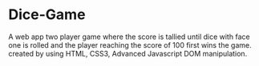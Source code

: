 # Dice-Game
A web app two player game where the score is tallied until dice with face one is rolled and the player reaching the score of 100 first wins the game. created by using HTML, CSS3, Advanced Javascript DOM manipulation.
